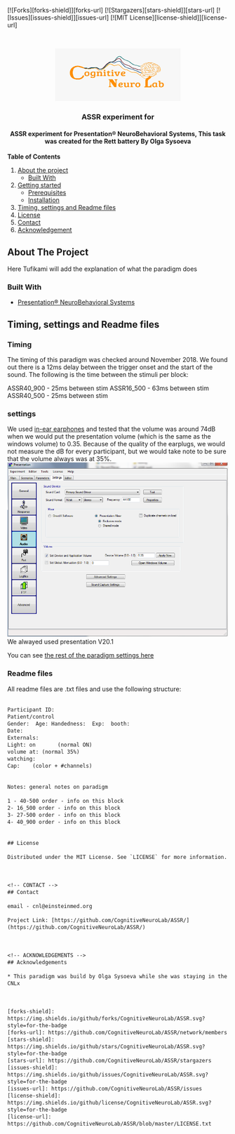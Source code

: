 [![Forks][forks-shield]][forks-url]
[![Stargazers][stars-shield]][stars-url]
[![Issues][issues-shield]][issues-url]
[![MIT License][license-shield]][license-url]


<br />
<p align="center">
  <a href="https://github.com/CognitiveNeuroLab/ASSR/">
    <img src="images/logo.jpeg" alt="Logo" width="286" height="120">
  </a> 

<h3 align="center">ASSR experiment for </h3>

<h4 align="center">ASSR experiment for Presentation® NeuroBehavioral Systems, This task was created for the Rett battery By Olga Sysoeva</h4>


**Table of Contents**
  
1. [About the project](#about-the-project)
    - [Built With](#built-with)
2. [Getting started](#getting-started)
    - [Prerequisites](#prerequisites)  
    - [Installation](#installation)  
3. [Timing, settings and Readme files](#timing-settings-and-readme-files)
3. [License](#license)
3. [Contact](#contact)
3. [Acknowledgement](#acknowledgement)





<!-- ABOUT THE PROJECT -->
## About The Project
Here Tufikami will add the explanation of what the paradigm does




### Built With

* [Presentation® NeuroBehavioral Systems](https://www.neurobs.com/menu_presentation/menu_features/features_overview)






## Timing, settings and Readme files

### Timing
The timing of this paradigm was checked around November 2018. We found out there is a 12ms delay between the trigger onset and the start of the sound. The following is the time between the stimuli per block:

ASSR40_900 - 25ms between stim
ASSR16_500 - 63ms between stim
ASSR40_500 - 25ms between stim


### settings
We used [in-ear earphones](https://www.etymotic.com/product/er1-insert-earphones/) and tested that the volume was around 74dB when we would put the presentation volume (which is the same as the windows volume) to 0.35. Because of the quality of the earplugs, we would not measure the dB for every participant, but we would take note to be sure that the volume always was at 35%. 
![](https://github.com/CognitiveNeuroLab/ASSR/blob/main/src/Settings%20+%20setup%20+%20timing/Audio.PNG?raw=true)
We alwayed used presentation V20.1

You can see [the rest of the paradigm settings here](https://github.com/CognitiveNeuroLab/ASSR/tree/main/src/Settings%20%2B%20setup%20%2B%20timing)


### Readme files
All readme files are .txt files and use the following structure: 
~~~~---***run in presentation V 20.1***---~~~

Participant ID: 	
Patient/control
Gender:  Age: Handedness:  Exp:  booth: 
Date: 
Externals: 
Light: on		(normal ON)
volume at: (normal 35%) 
watching:  
Cap: 	(color + #channels)


Notes: general notes on paradigm

1 - 40-500 order - info on this block 
2- 16_500 order - info on this block 
3- 27-500 order - info on this block
4- 40_900 order - info on this block 


## License

Distributed under the MIT License. See `LICENSE` for more information.



<!-- CONTACT -->
## Contact

email - cnl@einsteinmed.org

Project Link: [https://github.com/CognitiveNeuroLab/ASSR/](https://github.com/CognitiveNeuroLab/ASSR/)



<!-- ACKNOWLEDGEMENTS -->
## Acknowledgements

* This paradigm was build by Olga Sysoeva while she was staying in the CNLx



[forks-shield]: https://img.shields.io/github/forks/CognitiveNeuroLab/ASSR.svg?style=for-the-badge
[forks-url]: https://github.com/CognitiveNeuroLab/ASSR/network/members
[stars-shield]: https://img.shields.io/github/stars/CognitiveNeuroLab/ASSR.svg?style=for-the-badge
[stars-url]: https://github.com/CognitiveNeuroLab/ASSR/stargazers
[issues-shield]: https://img.shields.io/github/issues/CognitiveNeuroLab/ASSR.svg?style=for-the-badge
[issues-url]: https://github.com/CognitiveNeuroLab/ASSR/issues
[license-shield]: https://img.shields.io/github/license/CognitiveNeuroLab/ASSR.svg?style=for-the-badge
[license-url]: https://github.com/CognitiveNeuroLab/ASSR/blob/master/LICENSE.txt